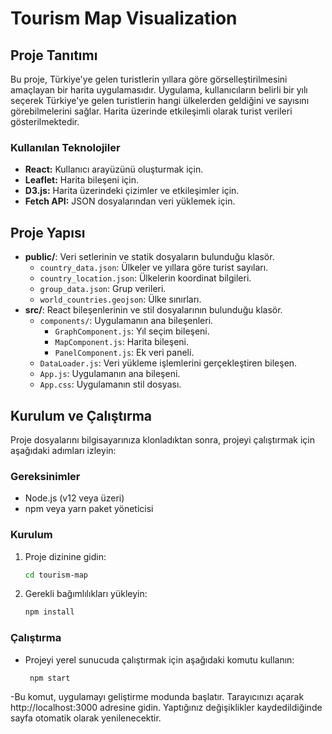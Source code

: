 # Tourism Map Visualization

## Proje Tanıtımı
Bu proje, Türkiye'ye gelen turistlerin yıllara göre görselleştirilmesini amaçlayan bir harita uygulamasıdır. Uygulama, kullanıcıların belirli bir yılı seçerek Türkiye'ye gelen turistlerin hangi ülkelerden geldiğini ve sayısını görebilmelerini sağlar. Harita üzerinde etkileşimli olarak turist verileri gösterilmektedir.

### Kullanılan Teknolojiler
- **React:** Kullanıcı arayüzünü oluşturmak için.
- **Leaflet:** Harita bileşeni için.
- **D3.js:** Harita üzerindeki çizimler ve etkileşimler için.
- **Fetch API:** JSON dosyalarından veri yüklemek için.

## Proje Yapısı
- **public/**: Veri setlerinin ve statik dosyaların bulunduğu klasör.
  - `country_data.json`: Ülkeler ve yıllara göre turist sayıları.
  - `country_location.json`: Ülkelerin koordinat bilgileri.
  - `group_data.json`: Grup verileri.
  - `world_countries.geojson`: Ülke sınırları.
- **src/**: React bileşenlerinin ve stil dosyalarının bulunduğu klasör.
  - `components/`: Uygulamanın ana bileşenleri.
    - `GraphComponent.js`: Yıl seçim bileşeni.
    - `MapComponent.js`: Harita bileşeni.
    - `PanelComponent.js`: Ek veri paneli.
  - `DataLoader.js`: Veri yükleme işlemlerini gerçekleştiren bileşen.
  - `App.js`: Uygulamanın ana bileşeni.
  - `App.css`: Uygulamanın stil dosyası.

## Kurulum ve Çalıştırma
Proje dosyalarını bilgisayarınıza klonladıktan sonra, projeyi çalıştırmak için aşağıdaki adımları izleyin:

### Gereksinimler
- Node.js (v12 veya üzeri)
- npm veya yarn paket yöneticisi

### Kurulum
1. Proje dizinine gidin:
   ```bash
   cd tourism-map
2. Gerekli bağımlılıkları yükleyin:
   ```bash
   npm install

### Çalıştırma
- Projeyi yerel sunucuda çalıştırmak için aşağıdaki komutu kullanın:
  ```bash
   npm start

-Bu komut, uygulamayı geliştirme modunda başlatır. Tarayıcınızı açarak http://localhost:3000 adresine gidin. Yaptığınız değişiklikler kaydedildiğinde sayfa otomatik olarak yenilenecektir.
